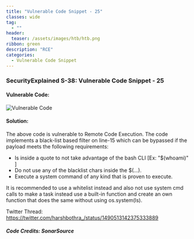 ```yaml
---
title: "Vulnerable Code Snippet - 25"
classes: wide
tag: 
  - ""
header:
  teaser: /assets/images/htb/htb.png
ribbon: green
description: "RCE"
categories:
  - Vulnerable Code Snippet
---
```

### SecurityExplained S-38: Vulnerable Code Snippet - 25

#### Vulnerable Code: 

![Vulnerable Code](https://github.com/harsh-bothra/SecurityExplained/blob/main/media/code-25.jpg)


#### Solution: 

The above code is vulnerable to Remote Code Execution. The code implements a black-list based filter on line-15 which can be bypassed if the payload meets the following requirements:
* Is inside a quote to not take advantage of the bash CLI [Ex: "$(whoami)" ]
* Do not use any of the blacklist chars inside the $(...).
* Execute a system command of any kind that is proven to execute.

It is recommended to use a whitelist instead and also not use system cmd calls to make a task instead use a built-in function and create an own function that does the same without using os.system(ls).


Twitter Thread: https://twitter.com/harshbothra_/status/1490513142375333889

##### Code Credits: SonarSource
